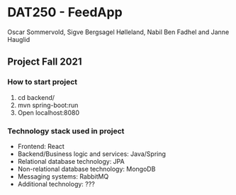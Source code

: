 # DAT250 - FeedApp

Oscar Sommervold, Sigve Bergsagel Hølleland, Nabil Ben Fadhel and Janne Hauglid

## Project Fall 2021


### How to start project


1. cd backend/
2. mvn spring-boot:run
3. Open localhost:8080


### Technology stack used in project

- Frontend: React
- Backend/Business logic and services: Java/Spring
- Relational database technology: JPA
- Non-relational database technology: MongoDB
- Messaging systems: RabbitMQ
- Additional technology: ???


